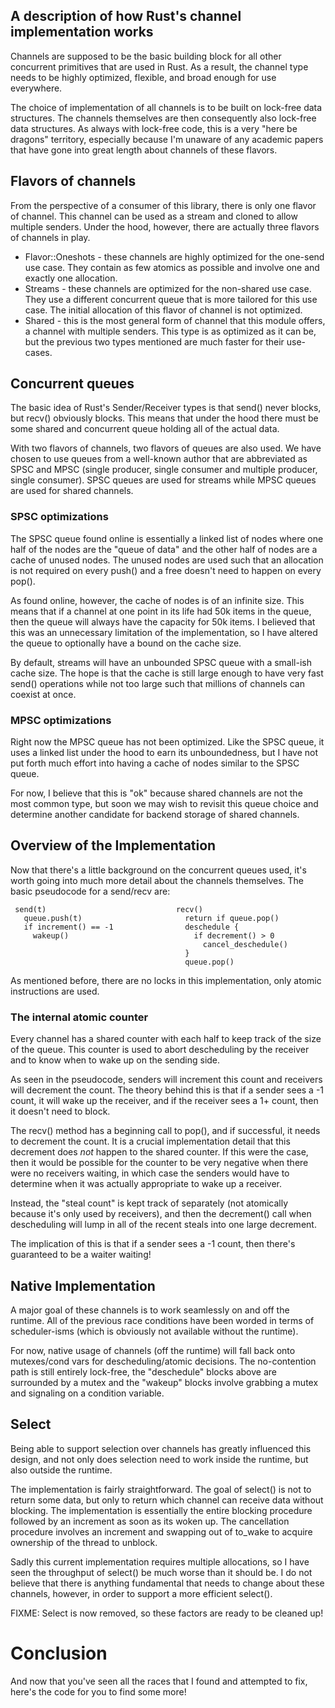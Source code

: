## A description of how Rust's channel implementation works

Channels are supposed to be the basic building block for all other concurrent primitives that are used in Rust. As a result, the channel type needs to be highly optimized, flexible, and broad enough for use everywhere.

The choice of implementation of all channels is to be built on lock-free data structures. The channels themselves are then consequently also lock-free data structures. As always with lock-free code, this is a very "here be dragons" territory, especially because I'm unaware of any academic papers that have gone into great length about channels of these flavors.

## Flavors of channels

From the perspective of a consumer of this library, there is only one flavor of channel. This channel can be used as a stream and cloned to allow multiple senders. Under the hood, however, there are actually three flavors of channels in play.

* Flavor::Oneshots - these channels are highly optimized for the one-send use case. They contain as few atomics as possible and involve one and exactly one allocation.
* Streams - these channels are optimized for the non-shared use case. They use a different concurrent queue that is more tailored for this use case. The initial allocation of this flavor of channel is not  optimized.
* Shared - this is the most general form of channel that this module offers, a channel with multiple senders. This type is as optimized as it can be, but the previous two types mentioned are much faster for their use-cases.

## Concurrent queues

The basic idea of Rust's Sender/Receiver types is that send() never blocks, but recv() obviously blocks. This means that under the hood there must be some shared and concurrent queue holding all of the actual data.

With two flavors of channels, two flavors of queues are also used. We have chosen to use queues from a well-known author that are abbreviated as SPSC and MPSC (single producer, single consumer and multiple producer, single consumer). SPSC queues are used for streams while MPSC queues are used for shared channels.

### SPSC optimizations

The SPSC queue found online is essentially a linked list of nodes where one half of the nodes are the "queue of data" and the other half of nodes are a cache of unused nodes. The unused nodes are used such that an allocation is not required on every push() and a free doesn't need to happen on every pop().

As found online, however, the cache of nodes is of an infinite size. This means that if a channel at one point in its life had 50k items in the queue, then the queue will always have the capacity for 50k items. I believed that this was an unnecessary limitation of the implementation, so I have altered the queue to optionally have a bound on the cache size.

By default, streams will have an unbounded SPSC queue with a small-ish cache size. The hope is that the cache is still large enough to have very fast send() operations while not too large such that millions of channels can coexist at once.

### MPSC optimizations

Right now the MPSC queue has not been optimized. Like the SPSC queue, it uses a linked list under the hood to earn its unboundedness, but I have not put forth much effort into having a cache of nodes similar to the SPSC queue.

For now, I believe that this is "ok" because shared channels are not the most common type, but soon we may wish to revisit this queue choice and determine another candidate for backend storage of shared channels.

## Overview of the Implementation

Now that there's a little background on the concurrent queues used, it's worth going into much more detail about the channels themselves. The basic pseudocode for a send/recv are:


     send(t)                             recv()
       queue.push(t)                       return if queue.pop()
       if increment() == -1                deschedule {
         wakeup()                            if decrement() > 0
                                               cancel_deschedule()
                                           }
                                           queue.pop()

As mentioned before, there are no locks in this implementation, only atomic instructions are used.

### The internal atomic counter

Every channel has a shared counter with each half to keep track of the size of the queue. This counter is used to abort descheduling by the receiver and to know when to wake up on the sending side.

As seen in the pseudocode, senders will increment this count and receivers will decrement the count. The theory behind this is that if a sender sees a -1 count, it will wake up the receiver, and if the receiver sees a 1+ count, then it doesn't need to block.

The recv() method has a beginning call to pop(), and if successful, it needs to decrement the count. It is a crucial implementation detail that this decrement does *not* happen to the shared counter. If this were the case, then it would be possible for the counter to be very negative when there were no receivers waiting, in which case the senders would have to determine when it was actually appropriate to wake up a receiver.

Instead, the "steal count" is kept track of separately (not atomically because it's only used by receivers), and then the decrement() call when descheduling will lump in all of the recent steals into one large decrement.

The implication of this is that if a sender sees a -1 count, then there's guaranteed to be a waiter waiting!

## Native Implementation

A major goal of these channels is to work seamlessly on and off the runtime. All of the previous race conditions have been worded in terms of scheduler-isms (which is obviously not available without the runtime).

For now, native usage of channels (off the runtime) will fall back onto mutexes/cond vars for descheduling/atomic decisions. The no-contention path is still entirely lock-free, the "deschedule" blocks above are surrounded by a mutex and the "wakeup" blocks involve grabbing a mutex and signaling on a condition variable.

## Select

Being able to support selection over channels has greatly influenced this design, and not only does selection need to work inside the runtime, but also outside the runtime.

The implementation is fairly straightforward. The goal of select() is not to return some data, but only to return which channel can receive data without blocking. The implementation is essentially the entire blocking procedure followed by an increment as soon as its woken up. The cancellation procedure involves an increment and swapping out of to_wake to acquire ownership of the thread to unblock.

Sadly this current implementation requires multiple allocations, so I have seen the throughput of select() be much worse than it should be. I do not believe that there is anything fundamental that needs to change about these channels, however, in order to support a more efficient select().

FIXME: Select is now removed, so these factors are ready to be cleaned up!

# Conclusion

And now that you've seen all the races that I found and attempted to fix, here's the code for you to find some more!